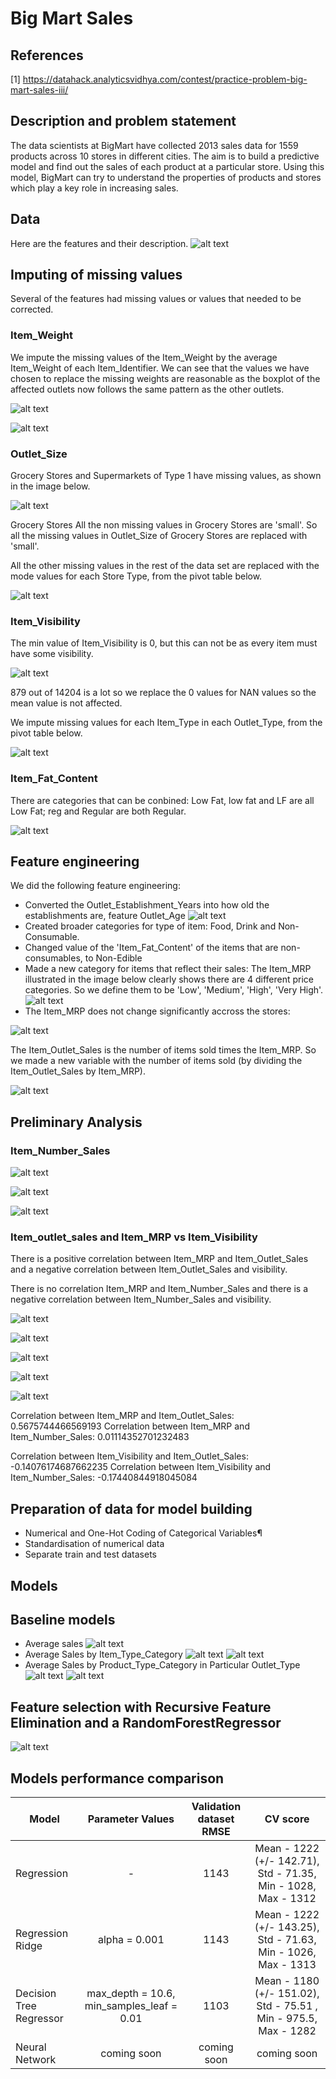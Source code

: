 # Big Mart Sales 

## References
[1] https://datahack.analyticsvidhya.com/contest/practice-problem-big-mart-sales-iii/

## Description and problem statement
The data scientists at BigMart have collected 2013 sales data for 1559 products across 10 stores in different cities. The aim is to build a predictive model and find out the sales of each product at a particular store. Using this model, BigMart can try to understand the properties of products and stores which play a key role in increasing sales.

## Data
Here are the features and their description.
![alt text](https://github.com/karinsasaki/Big-Mart-Sales/blob/master/features.png "Features")

## Imputing of missing values
Several of the features had missing values or values that needed to be corrected.

### Item_Weight

We impute the missing values of the Item_Weight by the average Item_Weight of each Item_Identifier. We can see that the values we have chosen to replace the missing weights are reasonable as the boxplot of the affected outlets now follows the same pattern as the other outlets.

![alt text](https://github.com/karinsasaki/Big-Mart-Sales/blob/master/missing_values_item_weight1.png "Item_Weight")

![alt text](https://github.com/karinsasaki/Big-Mart-Sales/blob/master/missing_values_item_weight2.png "Item_Weight")

### Outlet_Size

Grocery Stores and Supermarkets of Type 1 have missing values, as shown in the image below.

![alt text](https://github.com/karinsasaki/Big-Mart-Sales/blob/master/missing_values_outlet_size5.png "Outlet_size")

Grocery Stores All the non missing values in Grocery Stores are 'small'. So all the missing values in Outlet_Size of Grocery Stores are replaced with 'small'. 

All the other missing values in the rest of the data set are replaced with the mode values for each Store Type, from the pivot table below.

![alt text](https://github.com/karinsasaki/Big-Mart-Sales/blob/master/missing_values_outlet_size4.png "Outlet_size")


### Item_Visibility

The min value of Item_Visibility is 0, but this can not be as every item must have some visibility.

![alt text](https://github.com/karinsasaki/Big-Mart-Sales/blob/master/missing_values_item_visibility1.png "Item_Visibiity")

879 out of 14204 is a lot so we replace the 0 values for NAN values so the mean value is not affected.

We impute missing values for each Item_Type in each Outlet_Type, from the pivot table below.

![alt text](https://github.com/karinsasaki/Big-Mart-Sales/blob/master/missing_values_item_visibility2.png "Item_Visibiity")


### Item_Fat_Content

There are categories that can be conbined: Low Fat, low fat and LF are all Low Fat; reg and Regular are both Regular.

![alt text](https://github.com/karinsasaki/Big-Mart-Sales/blob/master/item_fat_content.png "Item_Fat_Content")


## Feature engineering

We did the following feature engineering:
- Converted the Outlet_Establishment_Years into how old the establishments are, feature Outlet_Age
![alt text](https://github.com/karinsasaki/Big-Mart-Sales/blob/master/feature_engineering_outlet_age.png "Outlet_Age")
- Created broader categories for type of item: Food, Drink and Non-Consumable. 
- Changed value of the 'Item_Fat_Content' of the items that are non-consumables, to Non-Edible
- Made a new category for items that reflect their sales: The Item_MRP illustrated in the image below clearly shows there are 4 different price categories. So we define them to be 'Low', 'Medium', 'High', 'Very High'.
![alt text](https://github.com/karinsasaki/Big-Mart-Sales/blob/master/feature_engineering_feature_engineering.png "sales_category")
- The Item_MRP does not change significantly accross the stores: 

![alt text](https://github.com/karinsasaki/Big-Mart-Sales/blob/master/analysis_mrp_outlet_type.png)

The Item_Outlet_Sales is the number of items sold times the Item_MRP. So we made a new variable with the number of items sold (by dividing the Item_Outlet_Sales by Item_MRP).

![alt text](https://github.com/karinsasaki/Big-Mart-Sales/blob/master/analysis_item_number_sales1.png)



## Preliminary Analysis

### Item_Number_Sales

![alt text](https://github.com/karinsasaki/Big-Mart-Sales/blob/master/analysis_item_number_sales1.png "")

![alt text](https://github.com/karinsasaki/Big-Mart-Sales/blob/master/analysis_item_number_sales2.png "")

![alt text](https://github.com/karinsasaki/Big-Mart-Sales/blob/master/analysis_item_number_sales3.png "")

### Item_outlet_sales and Item_MRP vs Item_Visibility

There is a positive correlation between Item_MRP and Item_Outlet_Sales and a negative correlation between Item_Outlet_Sales and visibility.

There is no correlation Item_MRP and Item_Number_Sales and there is a negative correlation between Item_Number_Sales and visibility.

![alt text](https://github.com/karinsasaki/Big-Mart-Sales/blob/master/analysis_mrp_vs_number_sales.png "")

![alt text](https://github.com/karinsasaki/Big-Mart-Sales/blob/master/analysis_mrp_vs_outlet_sales.png "")

![alt text](https://github.com/karinsasaki/Big-Mart-Sales/blob/master/analysis_mrp_vs_outlet_type.png "")

![alt text](https://github.com/karinsasaki/Big-Mart-Sales/blob/master/analysis_visibility_vs_number_sales.png "")

![alt text](https://github.com/karinsasaki/Big-Mart-Sales/blob/master/analysis_visibility_vs_outlet_sales.png "")

Correlation between Item_MRP and Item_Outlet_Sales: 0.5675744466569193
Correlation between Item_MRP and Item_Number_Sales: 0.01114352701232483

Correlation between Item_Visibility and Item_Outlet_Sales: -0.14076174687662235
Correlation between Item_Visibility and Item_Number_Sales: -0.17440844918045084



## Preparation of data for model building
- Numerical and One-Hot Coding of Categorical Variables¶
- Standardisation of numerical data
- Separate train and test datasets 


## Models

## Baseline models
- Average sales
![alt text](https://github.com/karinsasaki/Big-Mart-Sales/blob/master/baseline_model_average.png "")
- Average Sales by Item_Type_Category
![alt text](https://github.com/karinsasaki/Big-Mart-Sales/blob/master/baseline_model_item_type_category1.png "")
![alt text](https://github.com/karinsasaki/Big-Mart-Sales/blob/master/baseline_model_item_type_category2.png "")
- Average Sales by Product_Type_Category in Particular Outlet_Type
![alt text](https://github.com/karinsasaki/Big-Mart-Sales/blob/master/baseline_model_item_type_category_outlet_type1.png "")
![alt text](https://github.com/karinsasaki/Big-Mart-Sales/blob/master/baseline_model_item_type_category_outlet_type2.png "")

## Feature selection with Recursive Feature Elimination and a RandomForestRegressor
![alt text](https://github.com/karinsasaki/Big-Mart-Sales/blob/master/most_relevant_features.png '')

## Models performance comparison

| Model             | Parameter Values | Validation dataset RMSE | CV score  |
| ----------------- |:----------------:|:-----------------------:| :--------:|
| Regression | - |  1143 | Mean - 1222 (+/- 142.71), Std - 71.35, Min - 1028, Max - 1312 |   
| Regression Ridge | alpha = 0.001 | 1143 | Mean - 1222 (+/- 143.25), Std - 71.63, Min - 1026, Max - 1313 | 
| Decision Tree Regressor | max_depth = 10.6, min_samples_leaf = 0.01| 1103 | Mean - 1180 (+/- 151.02), Std - 75.51 , Min - 975.5, Max - 1282 | 
| Neural Network | coming soon | coming soon | coming soon |


